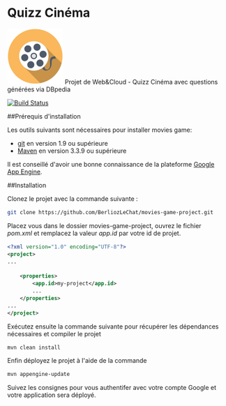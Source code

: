 # Quizz Cinéma

<a href="https://moviesgameoff.appspot.com/"><img src="https://raw.githubusercontent.com/BerliozLeChat/movies-game-project/master/src/main/webapp/Film-icon.png" alt="Logo" width="128" height="128"/></a>
Projet de Web&amp;Cloud - Quizz Cinéma avec questions générées via DBpedia

[![Build Status](https://travis-ci.org/BerliozLeChat/movies-game-project.svg?branch=master)](https://travis-ci.org/BerliozLeChat/movies-game-project)

##Prérequis d'installation

Les outils suivants sont nécessaires pour installer movies game:
* [git](https://git-scm.com/) en version 1.9 ou supérieure
* [Maven](https://maven.apache.org/) en version 3.3.9 ou supérieure

Il est conseillé d'avoir une bonne connaissance de la plateforme [Google App Engine](https://cloud.google.com/appengine/docs).

##Installation

Clonez le projet avec la commande suivante :
```bash
git clone https://github.com/BerliozLeChat/movies-game-project.git
```
Placez vous dans le dossier movies-game-project, ouvrez le fichier *pom.xml* et remplacez la valeur *app.id* par votre id de projet.
```xml
<?xml version="1.0" encoding="UTF-8"?>
<project>
...

    <properties>
        <app.id>my-project</app.id>
        ...
    </properties>
...
</project>
```

Exécutez ensuite la commande suivante pour récupérer les dépendances nécessaires et compiler le projet
```bash
mvn clean install
```

Enfin déployez le  projet à l'aide de la commande
```bash
mvn appengine-update
```
Suivez les consignes pour vous authentifer avec votre compte Google et votre application sera déployé.
